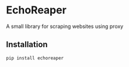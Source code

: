 # EchoReaper
A small library for scraping websites using proxy

## Installation
```bash
pip install echoreaper
```